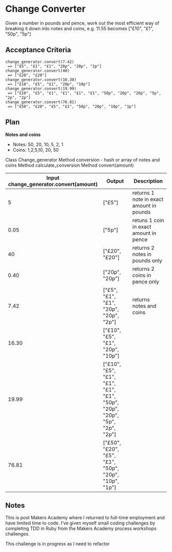# Change Converter

Given a number in pounds and pence, work out the most efficient way of breaking it down into notes and coins, e.g. 11.55 becomes ["£10", "£1", "50p", "5p"]

## Acceptance Criteria

```
change_generator.convert(7.42)
 => ["£5", "£1", "£1", "20p", "20p", "2p"]
change_generator.convert(40)
 => ["£20", "£20"]
change_generator.convert(16.30)
 => ["£10", "£5", "£1", "20p", "10p"]
change_generator.convert(19.99)
 => ["£10", "£5", "£1", "£1", "£1", "£1", "50p", "20p", "20p", "5p", "2p", "2p"]
change_generator.convert(76.81)
 => ["£50", "£20", "£5", "£1", "50p", "20p", "10p", "1p"]
```

## Plan

**Notes and coins**

- Notes: 50, 20, 10, 5, 2, 1
- Coins: 1,2,5,10, 20, 50

Class Change_generator
Method conversion - hash or array of notes and coins
Method calculate_conversion
Method convert(amount)

| Input change_generator.convert(amount) | Output                                                                       | Description                              |
| -------------------------------------- | ---------------------------------------------------------------------------- | ---------------------------------------- |
| 5                                      | ["£5"]                                                                       | returns 1 note in exact amount in pounds |
| 0.05                                   | ["5p"]                                                                       | retuns 1 coin in exact amount in pence   |
| 40                                     | ["£20", "£20"]                                                               | returns 2 notes in pounds only           |
| 0.40                                   | ["20p", "20p"]                                                               | returns 2 coins in pence only            |
| 7.42                                   | ["£5", "£1", "£1", "20p", "20p", "2p"]                                       | returns notes and coins                  |
| 16.30                                  | ["£10", "£5", "£1", "20p", "10p"]                                            |                                          |
| 19.99                                  | ["£10", "£5", "£1", "£1", "£1", "£1", "50p", "20p", "20p", "5p", "2p", "2p"] |                                          |
| 76.81                                  | ["£50", "£20", "£5", "£1", "50p", "20p", "10p", "1p"]                        |                                          |

## Notes

This is post Makers Academy where I returned to full-time employment and have limited time to code. I've given myself small coding challenges by completing TDD in Ruby from the Makers Academy process workshops challenges.

This challenge is in progress as I need to refactor
